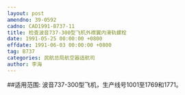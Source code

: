 ```yaml
---
layout: post
amendno: 39-0592
cadno: CAD1991-B737-11
title: 检查波音737-300型飞机外襟翼内滑轨螺栓
date: 1991-05-25 00:00:00 +0800
effdate: 1991-06-03 00:00:00 +0800
tag: B737
categories: 民航总局航空器适航司
author: 李海
---
```


##适用范围:
波音737-300型飞机，生产线号1001至1769和1771。

